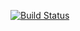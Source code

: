 [![Build Status](https://travis-ci.org/3817061Rezantsev/381706-1_Rezantsev_All_Labs.svg?branch=master)](https://travis-ci.org/3817061Rezantsev/381706-1_Rezantsev_All_Labs)